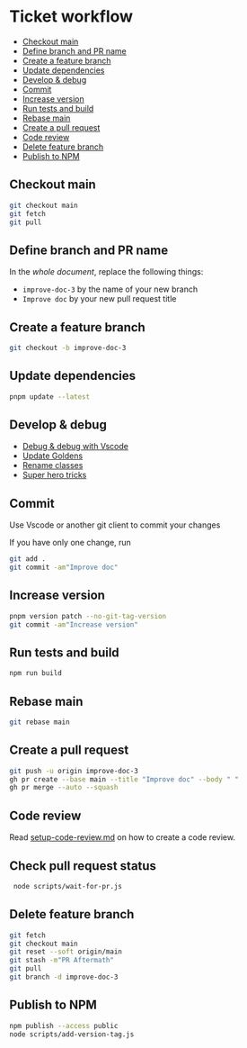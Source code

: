 <!--
@license
Copyright (c) 2025 Rljson

Use of this source code is governed by terms that can be
found in the LICENSE file in the root of this package.
-->

# Ticket workflow

- [Checkout main](#checkout-main)
- [Define branch and PR name](#define-branch-and-pr-name)
- [Create a feature branch](#create-a-feature-branch)
- [Update dependencies](#update-dependencies)
- [Develop \& debug](#develop--debug)
- [Commit](#commit)
- [Increase version](#increase-version)
- [Run tests and build](#run-tests-and-build)
- [Rebase main](#rebase-main)
- [Create a pull request](#create-a-pull-request)
- [Code review](#code-review)
- [Delete feature branch](#delete-feature-branch)
- [Publish to NPM](#publish-to-npm)

## Checkout main

```bash
git checkout main
git fetch
git pull
```

## Define branch and PR name

In the _whole document_, replace the following things:

- `improve-doc-3` by the name of your new branch
- `Improve doc` by your new pull request title

## Create a feature branch

```bash
git checkout -b improve-doc-3
```

## Update dependencies

```bash
pnpm update --latest
```

## Develop & debug

- [Debug & debug with Vscode](./debug-with-vscode.md)
- [Update Goldens](./update-goldens.md)
- [Rename classes](./rename-classes.md)
- [Super hero tricks](./super-hero.md)

## Commit

Use Vscode or another git client to commit your changes

If you have only one change, run

```bash
git add .
git commit -am"Improve doc"
```

## Increase version

```bash
pnpm version patch --no-git-tag-version
git commit -am"Increase version"
```

## Run tests and build

```bash
npm run build
```

## Rebase main

```bash
git rebase main
```

## Create a pull request

```bash
git push -u origin improve-doc-3
gh pr create --base main --title "Improve doc" --body " "
gh pr merge --auto --squash
```

## Code review

Read [setup-code-review.md](./code-review.md) on how to create a
code review.

## Check pull request status

```bash
 node scripts/wait-for-pr.js
```

## Delete feature branch

```bash
git fetch
git checkout main
git reset --soft origin/main
git stash -m"PR Aftermath"
git pull
git branch -d improve-doc-3
```

## Publish to NPM

```bash
npm publish --access public
node scripts/add-version-tag.js
```
